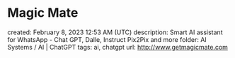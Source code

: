 # Magic Mate

created: February 8, 2023 12:53 AM (UTC)
description: Smart AI assistant for WhatsApp - Chat GPT, Dalle, Instruct Pix2Pix and more
folder: AI Systems / AI | ChatGPT
tags: ai, chatgpt
url: http://www.getmagicmate.com